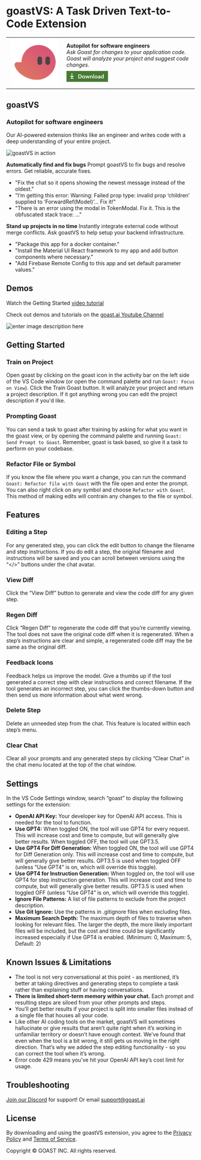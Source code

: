 
<!--
Copyright © GOAST INC.
All rights reserved.
-->

# goastVS: A Task Driven Text-to-Code Extension

<table style="width: 100%; border-style: none;"><tr>
<td style="width: 140px; text-align: center;"><a href="https://marketplace.visualstudio.com/items?itemName=goast-ai.goast"><img width="128px" src="docs/images/goast.png" alt="Goast logo"/></a></td>
<td>
<strong>Autopilot for software engineers</strong><br />
<i>Ask Goast for changes to your application code. Goast will analyze your project and suggest code changes.<br />
<strong><a href="https://marketplace.visualstudio.com/items?itemName=goast-ai.goast"><img src="docs/images/download.png" alt="Download now!"/></a></strong></i><br>
</td>
</tr></table>

## goastVS

### Autopilot for software engineers

Our AI-powered extension thinks like an engineer and writes code with a deep understanding of your entire project. 

![goastVS in action](https://uploads-ssl.webflow.com/64603153d90c23a771387a87/64e7e180bb3400e2d40ffb48_goastVS-clip.gif)

**Automatically find and fix bugs**
Prompt goastVS to fix bugs and resolve errors. Get reliable, accurate fixes.
 - "Fix the chat so it opens showing the newest message instead of the oldest."
- "I’m getting this error: Warning: Failed prop type: invalid prop ‘children’ supplied to ‘ForwardRef(Model)’... Fix it!"
- "There is an error using the modal in TokenModal. Fix it. This is the obfuscated stack trace: ..."

**Stand up projects in no time**
Instantly integrate external code without merge conflicts. Ask goastVS to help setup your backend infrastructure.
- "Package this app for a docker container."
- "Install the Material UI React framework to my app and add button components where necessary."
 - "Add Firebase Remote Config to this app and set default parameter values."

## Demos
Watch the Getting Started [video tutorial](https://youtu.be/-N1Hk6tRU0M?feature=shared)

Check out demos and tutorials on the [goast.ai Youtube Channel](https://www.youtube.com/@goast-ai/videos) 

![enter image description here](https://uploads-ssl.webflow.com/64603153d90c23a771387a87/64e7ea402b2ceb25536d31ee_goastVS-example.png)

## Getting Started

### Train on Project
Open goast by clicking on the goast icon in the activity bar on the left side of the VS Code window (or open the command palette and run `Goast: Focus on View`). Click the Train Goast button. It will analyze your project and return a project description. If it got anything wrong you can edit the project description if you'd like. 

### Prompting Goast
You can send a task to goast after training by asking for what you want in the goast view, or by opening the command palette and running `Goast: Send Prompt to Goast`. Remember, goast is task based, so give it a task to perform on your codebase.

### Refactor File or Symbol
If you know the file where you want a change, you can run the command `Goast: Refactor file with Goast` with the file open and enter the prompt. You can also right click on any symbol and choose `Refactor with Goast`. This method of making edits will contrain any changes to the file or symbol.

## Features

### Editing a Step
For any generated step, you can click the edit button to change the filename and step instructions. If you do edit a step, the original filename and instructions will be saved and you can scroll between versions using the “</>” buttons under the chat avatar.

### View Diff
Click the “View Diff” button to generate and view the code diff for any given step.

### Regen Diff
Click “Regen Diff” to regenerate the code diff that you’re currently viewing. The tool does not save the original code diff when it is regenerated. When a step’s instructions are clear and simple, a regenerated code diff may the be same as the original diff.

### Feedback Icons
Feedback helps us improve the model. Give a thumbs up if the tool generated a correct step with clear instructions and correct filename. If the tool generates an incorrect step, you can click the thumbs-down button and then send us more information about what went wrong.

### Delete Step
Delete an unneeded step from the chat. This feature is located within each step’s menu.

### Clear Chat
Clear all your prompts and any generated steps by clicking “Clear Chat” in the chat menu located at the top of the chat window.

## Settings

In the VS Code Settings window, search “goast” to display the following settings for the extension:

-   **OpenAI API Key:** Your developer key for OpenAI API access. This is needed for the tool to function.
-   **Use GPT4:** When toggled ON, the tool will use GPT4 for every request. This will increase cost and time to compute, but will generally give better results. When toggled OFF, the tool will use GPT3.5.
-   **Use GPT4 For Diff Generation:** When toggled ON, the tool will use GPT4 for Diff Generation only. This will increase cost and time to compute, but will generally give better results. GPT3.5 is used when toggled OFF (unless “Use GPT4” is on, which will override this toggle).
-   **Use GPT4 for Instruction Generation:** When toggled on, the tool will use GPT4 for step instruction generation. This will increase cost and time to compute, but will generally give better results. GPT3.5 is used when toggled OFF (unless “Use GPT4” is on, which will override this toggle).
-   **Ignore File Patterns:** A list of file patterns to exclude from the project description.
-   **Use Git Ignore:** Use the patterns in .gitignore files when excluding files.
-   **Maximum Search Depth:** The maximum depth of files to traverse when looking for relevant files. The larger the depth, the more likely important files will be included, but the cost and time could be significantly increased especially if Use GPT4 is enabled.  (Minimum: 0, Maximum: 5, Default: 2)

## Known Issues & Limitations

-   The tool is not very conversational at this point - as mentioned, it’s better at taking directives and generating steps to complete a task rather than explaining stuff or having conversations.
-   **There is limited short-term memory within your chat.** Each prompt and resulting steps are siloed from your other prompts and steps.
-   You’ll get better results if your project is split into smaller files instead of a single file that houses all your code.
-   Like other AI coding tools on the market, goastVS will sometimes hallucinate or give results that aren’t quite right when it’s working in unfamiliar territory or doesn’t have enough context. We’ve found that even when the tool is a bit wrong, it still gets us moving in the right direction. That’s why we added the step editing functionality - so you can correct the tool when it’s wrong.
-   Error code 429 means you’ve hit your OpenAI API key’s cost limit for usage.

## Troubleshooting
[Join our Discord](https://discord.com/invite/MqqSZGETUb) for support! 
Or email support@goast.ai

## License

By downloading and using the goastVS extension, you agree to the [Privacy Policy](https://goast.ai/privacy) and [Terms of Service](https://goast.ai/terms).

Copyright © GOAST INC. All rights reserved.
